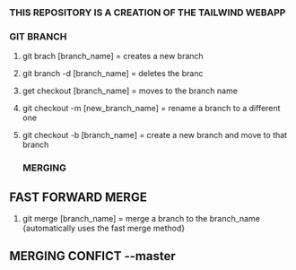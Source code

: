 ### THIS REPOSITORY IS A CREATION OF THE TAILWIND WEBAPP

### GIT BRANCH

1. git brach [branch_name] = creates a new branch 
2. git branch -d [branch_name] = deletes the branc
3. get checkout [branch_name] = moves to the branch name
4. git checkout -m [new_branch_name] = rename a branch to a different one
5. git checkout -b [branch_name] = create a new branch and move to that branch

    ### MERGING 
## FAST FORWARD MERGE
1. git merge [branch_name] = merge a branch to the branch_name {automatically uses the fast merge method}

## MERGING CONFICT --master
